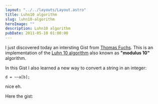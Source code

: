 ```yaml
---
layout: "../../layouts/Layout.astro"
title: Luhn10 algorithm
slug: luhn10-algorithm
heroImage: ""
description: Luhn10 algorithm
pubDate: 2011-05-18 01:00:00
---
```


I just discovered today an intersting Gist from [Thomas Fuchs](https://gist.github.com/madrobby "Thomas Fuchs").
This is an implementation of the [Luhn 10 algorithm](http://en.wikipedia.org/wiki/Luhn_algorithm "Luhn 10 algorithm")
also known as **"modulus 10"** algorithm.

In this Gist I also learned a new way to convert a string in an integer:

```
d = ~~a[b];
```

nice eh.

Here the gist:

<script src="https://gist.github.com/976805.js"></script>
